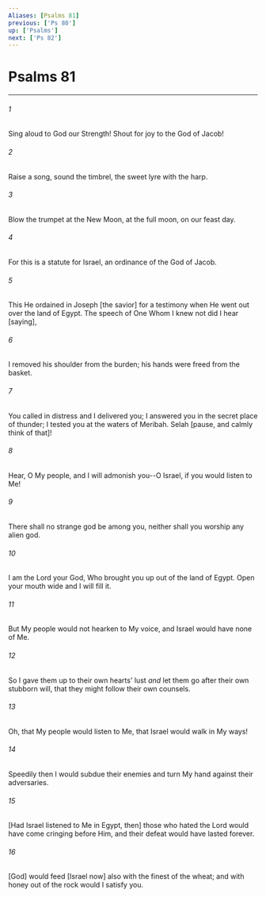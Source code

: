 ```yaml
---
Aliases: [Psalms 81]
previous: ['Ps 80']
up: ['Psalms']
next: ['Ps 82']
---
```

# Psalms 81

***














###### 1 






Sing aloud to God our Strength! Shout for joy to the God of Jacob! 













###### 2 






Raise a song, sound the timbrel, the sweet lyre with the harp. 













###### 3 






Blow the trumpet at the New Moon, at the full moon, on our feast day. 













###### 4 






For this is a statute for Israel, an ordinance of the God of Jacob. 













###### 5 






This He ordained in Joseph [the savior] for a testimony when He went out over the land of Egypt. The speech of One Whom I knew not did I hear [saying], 













###### 6 






I removed his shoulder from the burden; his hands were freed from the basket. 













###### 7 






You called in distress and I delivered you; I answered you in the secret place of thunder; I tested you at the waters of Meribah. Selah [pause, and calmly think of that]! 













###### 8 






Hear, O My people, and I will admonish you--O Israel, if you would listen to Me! 













###### 9 






There shall no strange god be among you, neither shall you worship any alien god. 













###### 10 






I am the Lord your God, Who brought you up out of the land of Egypt. Open your mouth wide and I will fill it. 













###### 11 






But My people would not hearken to My voice, and Israel would have none of Me. 













###### 12 






So I gave them up to their own hearts' lust _and_ let them go after their own stubborn will, that they might follow their own counsels. 













###### 13 






Oh, that My people would listen to Me, that Israel would walk in My ways! 













###### 14 






Speedily then I would subdue their enemies and turn My hand against their adversaries. 













###### 15 






[Had Israel listened to Me in Egypt, then] those who hated the Lord would have come cringing before Him, and their defeat would have lasted forever. 













###### 16 






[God] would feed [Israel now] also with the finest of the wheat; and with honey out of the rock would I satisfy you.
